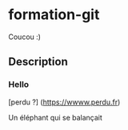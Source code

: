 # formation-git
Coucou :)

## Description
### Hello
[perdu ?] (https://wwww.perdu.fr)

Un éléphant qui se balançait 